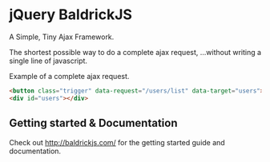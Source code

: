 jQuery BaldrickJS
==========

A Simple, Tiny Ajax Framework.

The shortest possible way to do a complete ajax request, …without writing a single line of javascript.

Example of a complete ajax request.
```html
<button class="trigger" data-request="/users/list" data-target="users">Get Users</button>
<div id="users"></div>
```
## Getting started & Documentation

Check out <http://baldrickjs.com/> for the getting started guide and documentation.